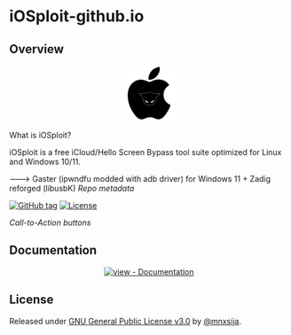 # iOSploit-github.io

## Overview
</div>
<div align="center">
    <a href="https://iosploit.github.io/">
        <img src="iOSploit.png"
            alt="Discover iOS cracking"
            title="Go to website"
            width="100" >
    </a>
</div>



What is iOSploit?

iOSploit is a free iCloud/Hello Screen Bypass tool suite optimized for Linux and Windows 10/11.

---> Gaster (ipwndfu modded with adb driver) for Windows 11 + Zadig reforged (libusbK)
<i>Repo metadata</i>

<a href="https://github.com/mnxsija/iOSploit-github.io/releases/"><img src="https://img.shields.io/github/tag/mnxsija/iOSploit-github.io?include_prereleases=&sort=semver&color=blue" alt="GitHub tag"></a>
<a href="#license"><img src="https://img.shields.io/badge/License-GNU_General_Public_License_v3.0-blue" alt="License"></a>

<i>Call-to-Action buttons</i>

<div align="center">
</div>
<h2>Documentation</h2>
<div align="center">
<a href="/docs/" title="Go to project documentation"><img src="https://img.shields.io/badge/view-Documentation-blue?style=for-the-badge" alt="view - Documentation"></a>

</div>
<h2>License</h2>
Released under <a href="/LICENSE">GNU General Public License v3.0</a> by <a href="https://github.com/mnxsija">@mnxsija</a>.
